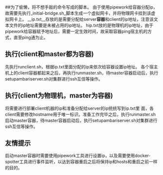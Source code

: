##为了偷懒，将不想手敲的命令写成的脚本。
由于使用pipework给容器分配ip，故需要先执行_initial-bridge.sh_脚本生成一个虚拟网卡，并将物理网卡挂到该虚拟网卡上。
__ip.txt__存放的是需要分配给server**容器**和client的ip地址，注意该文本文件的ip地址需要是未被占用的ip地址。
hip.txt放的是物理机的ip地址，由于pipework给容器赋予地址后，需要一定生效时间，故采取容器ping宿主机的方式，直至ping通为止。

## 执行(client和master都为容器)
先执行runclient.sh，根据ip.txt里面分配的ip来依次给容器设置ip地址。
各个宿主机上的client容器都起来之后，再执行runmaster.sh，待master容器启动后，执行setupambariserver.sh对集群进行ssh互信等操作。

## 执行(client为物理机，master为容器)
将需要进行部署client机器的ip和准备分配给server的ip统统写到ip.txt里
面，各client需要修改hostname用于唯一标识。准备工作完毕之后，执行runmaster.sh启动master容器，待master容器启动后，执行setupambariserver.sh对集群进行ssh互信等操作。

## 友情提示
启动master容器时需要使用pipework工具进行设置ip，以及需要使用docker-spotter工具进行事件监听，以达到容器重启之后将保持ip和hosts和重启之前一样的目的。